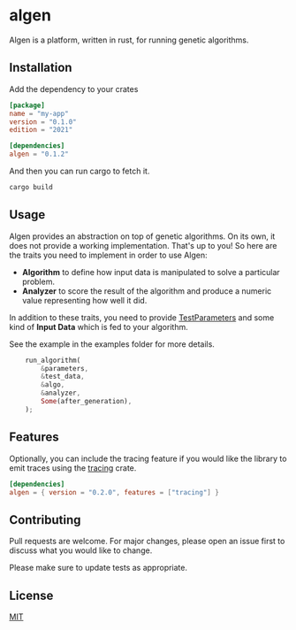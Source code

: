 # algen

Algen is a platform, written in rust, for running genetic algorithms.

## Installation

Add the dependency to your crates

```toml
[package]
name = "my-app"
version = "0.1.0"
edition = "2021"

[dependencies]
algen = "0.1.2"
```

And then you can run cargo to fetch it.

```bash
cargo build
```

## Usage

Algen provides an abstraction on top of genetic algorithms. On its own, it
does not provide a working implementation. That's up to you! So here are the
traits you need to implement in order to use Algen:

- **Algorithm** to define how input data is manipulated to solve a particular
  problem.
- **Analyzer** to score the result of the algorithm and produce a numeric
  value representing how well it did.

In addition to these traits, you need to provide [TestParameters](https://docs.rs/algen/latest/algen/models/test_parameters/index.html) and
some kind of **Input Data** which is fed to your algorithm.

See the example in the examples folder for more details.

```rust
    run_algorithm(
        &parameters,
        &test_data,
        &algo,
        &analyzer,
        Some(after_generation),
    );
```

## Features

Optionally, you can include the tracing feature if you would like the library
to emit traces using the [tracing](https://crates.io/crates/tracing) crate.

```toml
[dependencies]
algen = { version = "0.2.0", features = ["tracing"] }
```

## Contributing

Pull requests are welcome. For major changes, please open an issue first
to discuss what you would like to change.

Please make sure to update tests as appropriate.

## License

[MIT](https://choosealicense.com/licenses/mit/)

